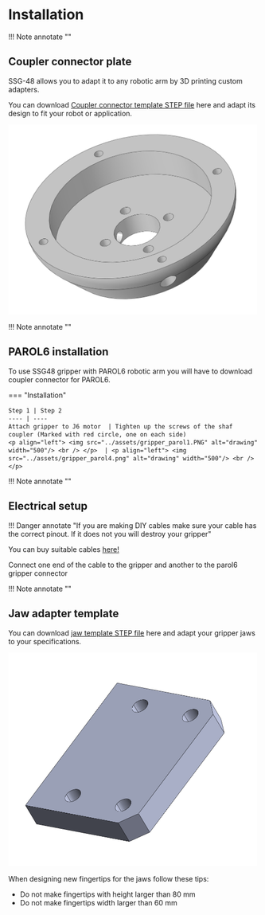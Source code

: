 # **Installation**

!!! Note annotate "" 

## **Coupler connector plate**

SSG-48 allows you to adapt it to any robotic arm by 3D printing custom adapters.

You can download [Coupler connector template STEP file]() here and adapt its design to fit your robot or application.
<p align="left"> <img src="../assets/Capture.PNG" alt="drawing" width="500"/> <br /> </p> 

!!! Note annotate "" 

## **PAROL6 installation**

To use SSG48 gripper with PAROL6 robotic arm you will have to download coupler connector for PAROL6.

=== "Installation"

    Step 1 | Step 2 
    ---- | ---- 
    Attach gripper to J6 motor  | Tighten up the screws of the shaf coupler (Marked with red circle, one on each side)
    <p align="left"> <img src="../assets/gripper_parol1.PNG" alt="drawing" width="500"/> <br /> </p>  | <p align="left"> <img src="../assets/gripper_parol4.png" alt="drawing" width="500"/> <br /> </p>

!!! Note annotate "" 

## **Electrical setup**

!!! Danger annotate "If you are making DIY cables make sure your cable has the correct pinout. If it does not you will destroy your gripper" 

You can buy suitable cables [here!](https://source-robotics.com/products/gripper-cable)

Connect one end of the cable to the gripper and another to the parol6 gripper connector

!!! Note annotate "" 

## **Jaw adapter template**

You can download [jaw template STEP file]() here and adapt your gripper jaws to your specifications.

<p align="left"> <img src="../assets/jaw_plate.PNG" alt="drawing" width="500"/> <br /> </p> 

When designing new fingertips for the jaws follow these tips:

* Do not make fingertips with height larger than 80 mm
* Do not make fingertips width larger than 60 mm